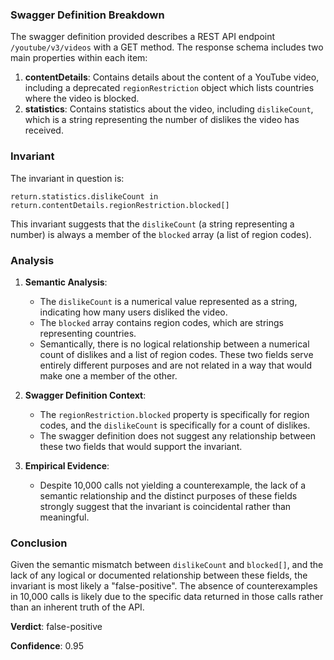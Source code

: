### Swagger Definition Breakdown

The swagger definition provided describes a REST API endpoint `/youtube/v3/videos` with a GET method. The response schema includes two main properties within each item:

1. **contentDetails**: Contains details about the content of a YouTube video, including a deprecated `regionRestriction` object which lists countries where the video is blocked.
2. **statistics**: Contains statistics about the video, including `dislikeCount`, which is a string representing the number of dislikes the video has received.

### Invariant

The invariant in question is:

`return.statistics.dislikeCount in return.contentDetails.regionRestriction.blocked[]`

This invariant suggests that the `dislikeCount` (a string representing a number) is always a member of the `blocked` array (a list of region codes).

### Analysis

1. **Semantic Analysis**:
   - The `dislikeCount` is a numerical value represented as a string, indicating how many users disliked the video.
   - The `blocked` array contains region codes, which are strings representing countries.
   - Semantically, there is no logical relationship between a numerical count of dislikes and a list of region codes. These two fields serve entirely different purposes and are not related in a way that would make one a member of the other.

2. **Swagger Definition Context**:
   - The `regionRestriction.blocked` property is specifically for region codes, and the `dislikeCount` is specifically for a count of dislikes.
   - The swagger definition does not suggest any relationship between these two fields that would support the invariant.

3. **Empirical Evidence**:
   - Despite 10,000 calls not yielding a counterexample, the lack of a semantic relationship and the distinct purposes of these fields strongly suggest that the invariant is coincidental rather than meaningful.

### Conclusion

Given the semantic mismatch between `dislikeCount` and `blocked[]`, and the lack of any logical or documented relationship between these fields, the invariant is most likely a "false-positive". The absence of counterexamples in 10,000 calls is likely due to the specific data returned in those calls rather than an inherent truth of the API.

**Verdict**: false-positive

**Confidence**: 0.95

